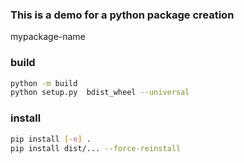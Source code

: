 ### This is a demo for a python package creation
mypackage-name
### build
```bash
python -m build 
python setup.py  bdist_wheel --universal
```

### install
```bash
pip install [-e] .
pip install dist/... --force-reinstall
```

